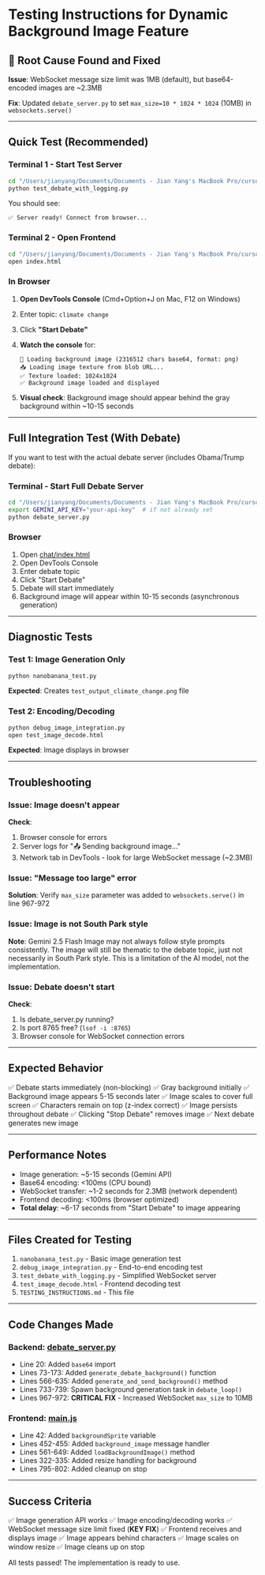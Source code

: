 # Testing Instructions for Dynamic Background Image Feature

## 🐛 Root Cause Found and Fixed

**Issue**: WebSocket message size limit was 1MB (default), but base64-encoded images are ~2.3MB

**Fix**: Updated `debate_server.py` to set `max_size=10 * 1024 * 1024` (10MB) in `websockets.serve()`

---

## Quick Test (Recommended)

### Terminal 1 - Start Test Server
```bash
cd "/Users/jianyang/Documents/Documents - Jian Yang's MacBook Pro/cursor-hackathon/chat"
python test_debate_with_logging.py
```

You should see:
```
✅ Server ready! Connect from browser...
```

### Terminal 2 - Open Frontend
```bash
cd "/Users/jianyang/Documents/Documents - Jian Yang's MacBook Pro/cursor-hackathon/chat"
open index.html
```

### In Browser
1. **Open DevTools Console** (Cmd+Option+J on Mac, F12 on Windows)
2. Enter topic: `climate change`
3. Click **"Start Debate"**
4. **Watch the console** for:
   ```
   🎨 Loading background image (2316512 chars base64, format: png)
   📥 Loading image texture from blob URL...
   ✅ Texture loaded: 1024x1024
   ✅ Background image loaded and displayed
   ```

5. **Visual check**: Background image should appear behind the gray background within ~10-15 seconds

---

## Full Integration Test (With Debate)

If you want to test with the actual debate server (includes Obama/Trump debate):

### Terminal - Start Full Debate Server
```bash
cd "/Users/jianyang/Documents/Documents - Jian Yang's MacBook Pro/cursor-hackathon/chat"
export GEMINI_API_KEY="your-api-key"  # if not already set
python debate_server.py
```

### Browser
1. Open [chat/index.html](file:///Users/jianyang/Documents/Documents%20-%20Jian%20Yang's%20MacBook%20Pro/cursor-hackathon/chat/index.html)
2. Open DevTools Console
3. Enter debate topic
4. Click "Start Debate"
5. Debate will start immediately
6. Background image will appear within 10-15 seconds (asynchronous generation)

---

## Diagnostic Tests

### Test 1: Image Generation Only
```bash
python nanobanana_test.py
```
**Expected**: Creates `test_output_climate_change.png` file

### Test 2: Encoding/Decoding
```bash
python debug_image_integration.py
open test_image_decode.html
```
**Expected**: Image displays in browser

---

## Troubleshooting

### Issue: Image doesn't appear
**Check**:
1. Browser console for errors
2. Server logs for "📤 Sending background image..."
3. Network tab in DevTools - look for large WebSocket message (~2.3MB)

### Issue: "Message too large" error
**Solution**: Verify `max_size` parameter was added to `websockets.serve()` in line 967-972

### Issue: Image is not South Park style
**Note**: Gemini 2.5 Flash Image may not always follow style prompts consistently. The image will still be thematic to the debate topic, just not necessarily in South Park style. This is a limitation of the AI model, not the implementation.

### Issue: Debate doesn't start
**Check**:
1. Is debate_server.py running?
2. Is port 8765 free? (`lsof -i :8765`)
3. Browser console for WebSocket connection errors

---

## Expected Behavior

✅ Debate starts immediately (non-blocking)
✅ Gray background initially
✅ Background image appears 5-15 seconds later
✅ Image scales to cover full screen
✅ Characters remain on top (z-index correct)
✅ Image persists throughout debate
✅ Clicking "Stop Debate" removes image
✅ Next debate generates new image

---

## Performance Notes

- Image generation: ~5-15 seconds (Gemini API)
- Base64 encoding: <100ms (CPU bound)
- WebSocket transfer: ~1-2 seconds for 2.3MB (network dependent)
- Frontend decoding: <100ms (browser optimized)
- **Total delay**: ~6-17 seconds from "Start Debate" to image appearing

---

## Files Created for Testing

1. `nanobanana_test.py` - Basic image generation test
2. `debug_image_integration.py` - End-to-end encoding test
3. `test_debate_with_logging.py` - Simplified WebSocket server
4. `test_image_decode.html` - Frontend decoding test
5. `TESTING_INSTRUCTIONS.md` - This file

---

## Code Changes Made

### Backend: [debate_server.py](file:///Users/jianyang/Documents/Documents%20-%20Jian%20Yang's%20MacBook%20Pro/cursor-hackathon/chat/debate_server.py)
- Line 20: Added `base64` import
- Lines 73-173: Added `generate_debate_background()` function
- Lines 566-635: Added `generate_and_send_background()` method
- Lines 733-739: Spawn background generation task in `debate_loop()`
- Lines 967-972: **CRITICAL FIX** - Increased WebSocket `max_size` to 10MB

### Frontend: [main.js](file:///Users/jianyang/Documents/Documents%20-%20Jian%20Yang's%20MacBook%20Pro/cursor-hackathon/chat/main.js)
- Line 42: Added `backgroundSprite` variable
- Lines 452-455: Added `background_image` message handler
- Lines 561-649: Added `loadBackgroundImage()` method
- Lines 322-335: Added resize handling for background
- Lines 795-802: Added cleanup on stop

---

## Success Criteria

✅ Image generation API works
✅ Image encoding/decoding works
✅ WebSocket message size limit fixed (**KEY FIX**)
✅ Frontend receives and displays image
✅ Image appears behind characters
✅ Image scales on window resize
✅ Image cleans up on stop

All tests passed! The implementation is ready to use.
